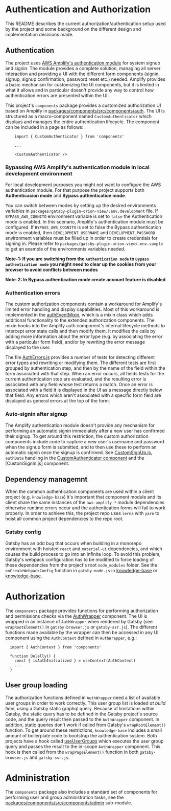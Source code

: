 # Authentication and Authorization

This README describes the current authorization/authentication setup used by the project and some background on the different design and implementation decisions made.

## Authentication

The project uses [AWS Amplify's authentication module](https://aws-amplify.github.io/docs/js/authentication) for system signup and signin. The module provides a complete solution, managing all server interaction and providing a UI with the different form components (signin, signup, signup confirmation, password reset etc.) needed. Amplify provides a basic mechanism for customizing the UI components, but it is limited in what it allows and in particular doesn't provide any way to control how authentication errors are presented within the UI.

This project's `components` package provides a customized authorization UI based on Amplify in [packages/components/src/components/auth](https://github.com/nearform/orion/tree/master/packages/components/src/components/auth). The UI is structured as a macro-component named `CustomAuthenticator` which displays and manages the entire authentication lifecycle. The component can be included in a page as follows:


```
    import { CustomAuthenticator } from 'components'

    ...

    <CustomAuthenticator />
```
### Bypassing AWS Amplify's authentication module in local development environment

For local development purposes you might not want to configure the AWS authentication module. For that purpose the project supports both **Authenticacion mode** and **Bypass authentication mode**.

You can switch between modes by setting up the desired environments variables in `packages/gatsby-plugin-orion-view/.env.development` file.
If `BYPASS_AWS_COGNITO` environment variable is set to `false` the Authentication mode is enabled. In this scenario, Amplify's authentication module must be configured.
If `BYPASS_AWS_COGNITO` is set to false the Bypass authentication mode is enabled, then `DEVELOPMENT_USERNAME` and `DEVELOPMENT_PASSWORD` environment variables must be filled up in order to create credentials for signing in.
Please refer to `packages/gatsby-plugin-orion-view/.env.sample` to get an example of the environments variables needed.

**Note-1: If you are switching from the `Authentication mode` to  `Bypass authentication mode` you might need to clear up the cookies from your browser to avoid conflicts between modes**

**Note-2: In Bypass authentication mode create account feature is disabled**

### Authentication errors

The custom authorization components contain a workaround for Amplify's limited error handling and display capabilities. Most of this workaround is implemented in the [authEventMixin](https://github.com/nearform/orion/blob/master/packages/components/src/components/auth/AuthEventMixin.js), which is a mixin class which adds additional functionality to the extended authorization components. The mixin hooks into the Amplify auth component's internal lifecycle methods to intercept error state calls and then modify them. It modifies the calls by adding more information about the error type (e.g. by associating the error with a particular form field), and/or by rewriting the error message displayed to the user.

The file [AuthErrors.js](https://github.com/nearform/orion/blob/master/packages/components/src/components/auth/AuthErrors.js) provides a number of tests for detecting different error types and rewriting or modifying them. The different tests are first grouped by authentication step, and then by the name of the field within the form associated with that step. When an error occurs, all fields tests for the current authentication step are evaluated, and the resulting error is associated with any field whose test returns a match. Once an error is associated with a field it is displayed in the UI as a message directly below that field. Any errors which aren't associated with a specific form field are displayed as general errors at the top of the form.

### Auto-signin after signup

The Amplify authentication module doesn't provide any mechanism for performing an automatic signin immediately after a new user has confirmed their signup. To get around this restriction, the custom authorization components include code to capture a new user's username and password when the signup form is submitted, and to then use these to perform an automatic signin once the signup is confirmed. See [CustomSignUp.js](https://github.com/nearform/orion/blob/master/packages/components/src/components/auth/CustomSignUp.js#L74), `authData` handling in the [CustomAuthenticator component](https://github.com/nearform/orion/blob/master/packages/components/src/components/auth/index.js#L18) and the [CustomSignIn.js] component.

## Dependency managemnt

When the common authentication components are used within a client project (e.g. `knowledge-base`) it's important that component module and its client share the same instances of the `aws-amplify-*` module dependencies otherwise runtime errors occur and the authentication forms will fail to work properly. In order to achieve this, the project repo uses `lerna` with `yarn` to hoist all common project dependencies to the repo root.

### Gatsby config

Gatsby has an odd bug that occurs when building in a monorepo environment with hoisted `react` and `material-ui` dependencies, and which causes the build process to go into an infinite loop. To avoid this problem, Gatsby's webpack configuration has to be modified to force loading of these dependencies from the project's root `node_modules` folder.
See the `onCreateWebpackConfig` function in `gatsby-node.js` in [knowledge-base](https://github.com/nearform/orion/blob/master/packages/knowledge-base/gatsby-node.js) or [knowledge-base](https://github.com/nearform/orion/blob/master/packages/knowledge-base/gatsby-node.js).

# Authorization

The `components` package provides functions for performing authorization and permissions checks via the [AuthWrapper](https://github.com/nearform/orion/blob/master/packages/components/src/components/AuthWrapper.js) component. The UI is wrapped in an instance of `AuthWrapper` when rendered by Gatsby (see `wrapRootElement()` in `gatsby-browser.js` or `gatsby-ssr.js`). The different functions made available by the wrapper can then be accessed in any UI component using the `AuthContext` defined in `AuthWrapper`, e.g.:

```
  import { AuthContext } from 'components'

  function Dolally() {
    const { isAuthInitialized } = useContext(AuthContext)
    ...
  }
```

## User group loading

The authorization functions defined in `AuthWrapper` need a list of available user groups in order to work correctly. This user group list is loaded _at build time_, using a Gatsby static graphql query. Because of limitations within Gatsby, the static query has to be defined in the Gatsby project's source code, and the query result then passed to the `AuthWrapper` component. In addition, static queries don't work if called from Gatsby's `wrapRootElement()` function. To get around these restrictions, `knowledge-base` includes a small amount of boilerplate code to bootstrap the authentication system. Both projects have a hook called [useUserGroups](https://github.com/nearform/orion/blob/master/packages/gatsby-plugin-orion-core/hooks/useUserGroups.js) which executes the user group query and passes the result to the in-scope `AuthWrapper` component. This hook is then called from the `wrapPageElement()` function in both `gatsby-browser.js` and `gatsby-ssr.js`.


# Administration

The `components` package also includes a standard set of components for performing user and group administration tasks, see the [packages/components/src/components/admin](https://github.com/nearform/orion/blob/master/packages/gatsby-plugin-orion-core/hooks/useUserGroups.js) sub-module.

